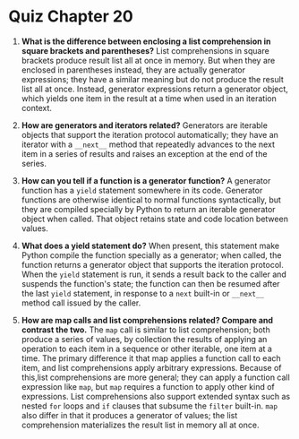 # Quiz Chapter 20

1. **What is the difference between enclosing a list comprehension in square brackets and parentheses?**
    List comprehensions in square brackets produce result list all at once in memory. But when they are enclosed in parentheses instead, they are actually generator expressions; they have a similar meaning but do not produce the result list all at once. Instead, generator expressions return a generator object, which yields one item in the result at a time when used in an iteration context.

2. **How are generators and iterators related?**
    Generators are iterable objects that support the iteration protocol automatically; they have an iterator with a `__next__` method that repeatedly advances to the next item in a series of results and raises an exception at the end of the series.

3. **How can you tell if a function is a generator function?**
    A generator function has a `yield` statement somewhere in its code. Generator functions are otherwise identical to normal functions syntactically, but they are compiled specially by Python to return an iterable generator object when called. That object retains state and code location between values.

4. **What does a yield statement do?**
    When present, this statement make Python compile the function specially as a generator; when called, the function returns a generator object that supports the iteration protocol. When the `yield` statement is run,  it sends a result back to the caller and suspends the function's state; the function can then be resumed after the last `yield` statement, in response to a `next` built-in or `__next__` method call issued by the caller.

5. **How are map calls and list comprehensions related? Compare and contrast the two.**
    The `map` call is similar to list comprehension; both produce a series of values, by collection the results of applying an operation to each item in a sequence or other iterable, one item at a time.  The primary difference it that map applies a function call to each item, and list comprehensions apply arbitrary expressions. Because of this,list comprehensions are more general; they can apply a function call expression like `map`, but `map` requires a function to apply other kind of expressions. List comprehensions also support extended syntax such as nested `for` loops and `if` clauses that subsume the `filter` built-in. `map` also differ in that it produces a generator of values; the list comprehension materializes the result list in memory all at once.

